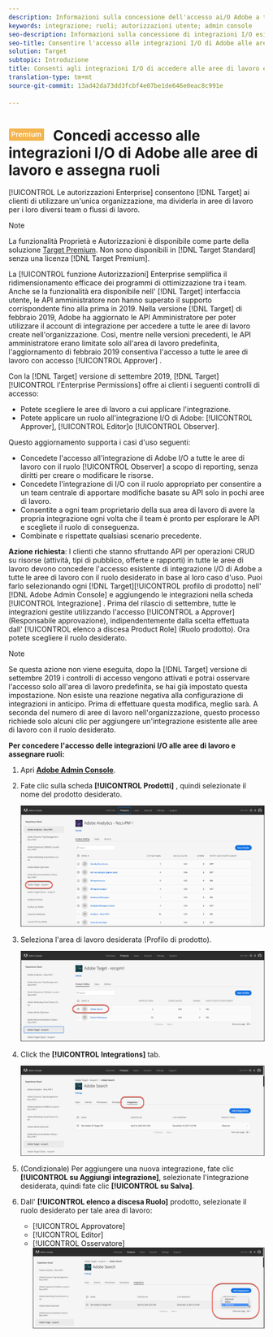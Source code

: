 ```yaml
---
description: Informazioni sulla concessione dell'accesso ai/O Adobe a tutte le aree di lavoro con il ruolo desiderato.
keywords: integrazione; ruoli; autorizzazioni utente; admin console
seo-description: Informazioni sulla concessione di integrazioni I/O esistenti a tutte le aree di lavoro con il ruolo desiderato in Adobe Target
seo-title: Consentire l'accesso alle integrazioni I/O di Adobe alle aree di lavoro e assegnare ruoli in Adobe Target
solution: Target
subtopic: Introduzione
title: Consenti agli integrazioni I/O di accedere alle aree di lavoro e assegna ruoli
translation-type: tm+mt
source-git-commit: 13ad42da73dd3fcbf4e07be1de646e0eac8c991e

---
```



# ![PREMIUM](/help/assets/premium.png) Concedi accesso alle integrazioni I/O di Adobe alle aree di lavoro e assegna ruoli

[!UICONTROL Le autorizzazioni Enterprise] consentono [!DNL Target] ai clienti di utilizzare un'unica organizzazione, ma dividerla in aree di lavoro per i loro diversi team o flussi di lavoro.

>[!NOTE]
>
>La funzionalità Proprietà e Autorizzazioni è disponibile come parte della soluzione [Target Premium](/help/c-intro/intro.md#premium). Non sono disponibili in [!DNL Target Standard] senza una licenza [!DNL Target Premium].

La [!UICONTROL funzione Autorizzazioni] Enterprise semplifica il ridimensionamento efficace dei programmi di ottimizzazione tra i team. Anche se la funzionalità era disponibile nell' [!DNL Target] interfaccia utente, le API amministratore non hanno superato il supporto corrispondente fino alla prima in 2019. Nella versione [!DNL Target] di febbraio 2019, Adobe ha aggiornato le API Amministratore per poter utilizzare il account di integrazione per accedere a tutte le aree di lavoro create nell'organizzazione. Così, mentre nelle versioni precedenti, le API amministratore erano limitate solo all'area di lavoro predefinita, l'aggiornamento di febbraio 2019 consentiva l'accesso a tutte le aree di lavoro con accesso [!UICONTROL Approver] .

Con la [!DNL Target] versione di settembre 2019, [!DNL Target][!UICONTROL l'Enterprise Permissions] offre ai clienti i seguenti controlli di accesso:

* Potete scegliere le aree di lavoro a cui applicare l'integrazione.
* Potete applicare un ruolo all'integrazione I/O di Adobe: [!UICONTROL Approver], [!UICONTROL Editor]o [!UICONTROL Observer].

Questo aggiornamento supporta i casi d'uso seguenti:

* Concedete l'accesso all'integrazione di Adobe I/O a tutte le aree di lavoro con il ruolo [!UICONTROL Observer] a scopo di reporting, senza diritti per creare o modificare le risorse.
* Concedete l'integrazione di I/O con il ruolo appropriato per consentire a un team centrale di apportare modifiche basate su API solo in pochi aree di lavoro.
* Consentite a ogni team proprietario della sua area di lavoro di avere la propria integrazione ogni volta che il team è pronto per esplorare le API e scegliete il ruolo di conseguenza.
* Combinate e rispettate qualsiasi scenario precedente.

**Azione richiesta**: I clienti che stanno sfruttando API per operazioni CRUD su risorse (attività, tipi di pubblico, offerte e rapporti) in tutte le aree di lavoro devono concedere l'accesso esistente di integrazione I/O di Adobe a tutte le aree di lavoro con il ruolo desiderato in base al loro caso d'uso. Puoi farlo selezionando ogni [!DNL Target][!UICONTROL profilo di prodotto] nell' [!DNL Adobe Admin Console] e aggiungendo le integrazioni nella scheda [!UICONTROL Integrazione] . Prima del rilascio di settembre, tutte le integrazioni gestite utilizzando l'accesso [!UICONTROL a Approver] (Responsabile approvazione), indipendentemente dalla scelta effettuata dall' [!UICONTROL elenco a discesa Product Role] (Ruolo prodotto). Ora potete scegliere il ruolo desiderato.

>[!NOTE]
>
>Se questa azione non viene eseguita, dopo la [!DNL Target] versione di settembre 2019 i controlli di accesso vengono attivati e potrai osservare l'accesso solo all'area di lavoro predefinita, se hai già impostato questa impostazione. Non esiste una reazione negativa alla configurazione di integrazioni in anticipo. Prima di effettuare questa modifica, meglio sarà. A seconda del numero di aree di lavoro nell'organizzazione, questo processo richiede solo alcuni clic per aggiungere un'integrazione esistente alle aree di lavoro con il ruolo desiderato.

**Per concedere l'accesso delle integrazioni I/O alle aree di lavoro e assegnare ruoli:**

1. Apri **[Adobe Admin Console](https://adminconsole.adobe.com)**.

1. Fate clic sulla scheda **[!UICONTROL Prodotti]** , quindi selezionate il nome del prodotto desiderato.

   ![Scegli il prodotto in Adobe Admin Console](/help/administrating-target/c-user-management/property-channel/assets/io-choose-product.png)

1. Seleziona l'area di lavoro desiderata (Profilo di prodotto).

   ![Selezionare il profilo di prodotto](/help/administrating-target/c-user-management/property-channel/assets/io-select-product-profile.png)

1. Click the **[!UICONTROL Integrations]** tab.

   ![Scheda Integrazioni](/help/administrating-target/c-user-management/property-channel/assets/integrations-tab.png)

1. (Condizionale) Per aggiungere una nuova integrazione, fate clic **[!UICONTROL su Aggiungi integrazione]**, selezionate l'integrazione desiderata, quindi fate clic **[!UICONTROL su Salva]**.

1. Dall' **[!UICONTROL elenco a discesa Ruolo]** prodotto, selezionate il ruolo desiderato per tale area di lavoro:

   * [!UICONTROL Approvatore]
   * [!UICONTROL Editor]
   * [!UICONTROL Osservatore]
   ![Scegliere il ruolo Profilo di prodotto](/help/administrating-target/c-user-management/property-channel/assets/product-profile-role.png)

